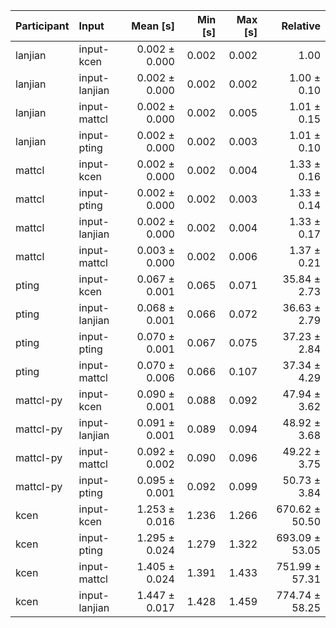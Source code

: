 | Participant | Input | Mean [s] | Min [s] | Max [s] | Relative |
|:---|:---|---:|---:|---:|---:|
| lanjian | input-kcen | 0.002 ± 0.000 | 0.002 | 0.002 | 1.00 |
| lanjian | input-lanjian | 0.002 ± 0.000 | 0.002 | 0.002 | 1.00 ± 0.10 |
| lanjian | input-mattcl | 0.002 ± 0.000 | 0.002 | 0.005 | 1.01 ± 0.15 |
| lanjian | input-pting | 0.002 ± 0.000 | 0.002 | 0.003 | 1.01 ± 0.10 |
| mattcl | input-kcen | 0.002 ± 0.000 | 0.002 | 0.004 | 1.33 ± 0.16 |
| mattcl | input-pting | 0.002 ± 0.000 | 0.002 | 0.003 | 1.33 ± 0.14 |
| mattcl | input-lanjian | 0.002 ± 0.000 | 0.002 | 0.004 | 1.33 ± 0.17 |
| mattcl | input-mattcl | 0.003 ± 0.000 | 0.002 | 0.006 | 1.37 ± 0.21 |
| pting | input-kcen | 0.067 ± 0.001 | 0.065 | 0.071 | 35.84 ± 2.73 |
| pting | input-lanjian | 0.068 ± 0.001 | 0.066 | 0.072 | 36.63 ± 2.79 |
| pting | input-pting | 0.070 ± 0.001 | 0.067 | 0.075 | 37.23 ± 2.84 |
| pting | input-mattcl | 0.070 ± 0.006 | 0.066 | 0.107 | 37.34 ± 4.29 |
| mattcl-py | input-kcen | 0.090 ± 0.001 | 0.088 | 0.092 | 47.94 ± 3.62 |
| mattcl-py | input-lanjian | 0.091 ± 0.001 | 0.089 | 0.094 | 48.92 ± 3.68 |
| mattcl-py | input-mattcl | 0.092 ± 0.002 | 0.090 | 0.096 | 49.22 ± 3.75 |
| mattcl-py | input-pting | 0.095 ± 0.001 | 0.092 | 0.099 | 50.73 ± 3.84 |
| kcen | input-kcen | 1.253 ± 0.016 | 1.236 | 1.266 | 670.62 ± 50.50 |
| kcen | input-pting | 1.295 ± 0.024 | 1.279 | 1.322 | 693.09 ± 53.05 |
| kcen | input-mattcl | 1.405 ± 0.024 | 1.391 | 1.433 | 751.99 ± 57.31 |
| kcen | input-lanjian | 1.447 ± 0.017 | 1.428 | 1.459 | 774.74 ± 58.25 |
